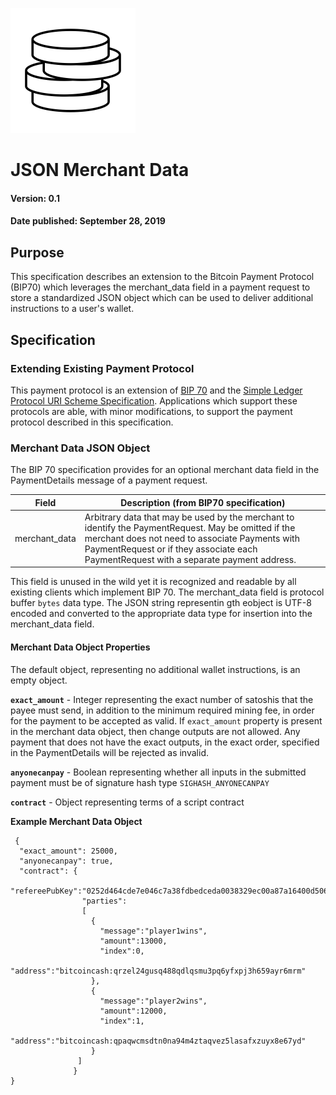 ![Jeton](images/logo-200.png)

# JSON Merchant Data

#### Version: 0.1
#### Date published: September 28, 2019

## Purpose

This specification describes an extension to the Bitcoin Payment Protocol (BIP70) which leverages the merchant_data field in a payment request to store a standardized JSON object which can be used to deliver additional instructions to a user's wallet.

## Specification

### Extending Existing Payment Protocol

This payment protocol is an extension of [BIP 70](https://github.com/bitcoin/bips/blob/master/bip-0070.mediawiki) and the [Simple Ledger Protocol URI Scheme Specification](https://github.com/simpleledger/slp-specifications/blob/token-documents/slp-uri-scheme.md). Applications which support these protocols are able, with minor modifications, to support the payment protocol described in this specification.

### Merchant Data JSON Object

The BIP 70 specification provides for an optional merchant data field in the PaymentDetails message of a payment request.

| Field  | Description (from BIP70 specification)                                 |
| ------------ | ------------------------------------------|
| merchant_data | Arbitrary data that may be used by the merchant to identify the PaymentRequest. May be omitted if the merchant does not need to associate Payments with PaymentRequest or if they associate each PaymentRequest with a separate payment address. |

This field is unused in the wild yet it is recognized and readable by all existing clients which implement BIP 70. The merchant_data field is protocol buffer ``bytes`` data type. The JSON string representin gth eobject is UTF-8 encoded and converted to the appropriate data type for insertion into the merchant_data field.

#### Merchant Data Object Properties

The default object, representing no additional wallet instructions, is an empty object.

**``exact_amount``** - Integer representing the exact number of satoshis that the payee must send, in addition to the minimum required mining fee, in order for the payment to be accepted as valid. If ``exact_amount`` property is present in the merchant data object, then change outputs are not allowed. Any payment that does not have the exact outputs, in the exact order, specified in the PaymentDetails will be rejected as invalid.

**``anyonecanpay``** - Boolean representing whether all inputs in the submitted payment must be of signature hash type ``SIGHASH_ANYONECANPAY``

**``contract``** - Object representing terms of a script contract


**Example Merchant Data Object**
```
 {
  "exact_amount": 25000,
  "anyonecanpay": true,
  "contract": {
                "refereePubKey":"0252d464cde7e046c7a38fdbedceda0038329ec00a87a16400d506c1806a53603d",
                "parties": 
                [
                  {
                    "message":"player1wins",
                    "amount":13000,
                    "index":0,
                    "address":"bitcoincash:qrzel24gusq488qdlqsmu3pq6yfxpj3h659ayr6mrm"
                  },
                  {
                    "message":"player2wins",
                    "amount":12000,
                    "index":1,
                  "address":"bitcoincash:qpaqwcmsdtn0na94m4ztaqvez5lasafxzuyx8e67yd"
                  }
               ]
              }
}
```
